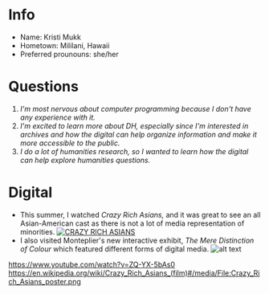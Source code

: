 # Info
- Name: Kristi Mukk
- Hometown: Mililani, Hawaii
- Preferred prounouns: she/her

# Questions
1. *I'm most nervous about computer programming because I don't have any experience with it.*
2. *I'm excited to learn more about DH, especially since I'm interested in archives and how the digital can help organize information and make it more accessible to the public.*
3. *I do a lot of humanities research, so I wanted to learn how the digital can help explore humanities questions.*

# Digital
- This summer, I watched *Crazy Rich Asians,* and it was great to see an all Asian-American cast as there is not a lot of media representation of minorities. 
[![CRAZY RICH ASIANS](https://en.wikipedia.org/wiki/Crazy_Rich_Asians_(film)#/media/File:Crazy_Rich_Asians_poster.png)](https://www.youtube.com/watch?v=ZQ-YX-5bAs0)
- I also visited Monteplier's new interactive exhibit, *The Mere Distinction of Colour* which featured different forms of digital media. 
![alt text](https://blog.richmond.edu/memory/files/2018/08/Blog4_Mukk_Photo1.jpg "Logo Title Text 1")

https://www.youtube.com/watch?v=ZQ-YX-5bAs0
https://en.wikipedia.org/wiki/Crazy_Rich_Asians_(film)#/media/File:Crazy_Rich_Asians_poster.png
